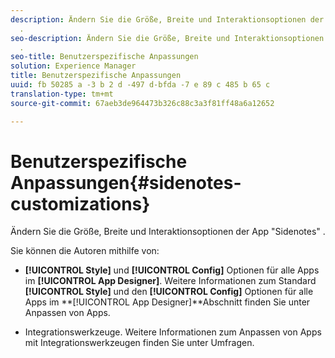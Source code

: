 ```yaml
---
description: Ändern Sie die Größe, Breite und Interaktionsoptionen der App "Sidenotes"
  .
seo-description: Ändern Sie die Größe, Breite und Interaktionsoptionen der App "Sidenotes"
  .
seo-title: Benutzerspezifische Anpassungen
solution: Experience Manager
title: Benutzerspezifische Anpassungen
uuid: fb 50285 a -3 b 2 d -497 d-bfda -7 e 89 c 485 b 65 c
translation-type: tm+mt
source-git-commit: 67aeb3de964473b326c88c3a3f81ff48a6a12652

---
```



# Benutzerspezifische Anpassungen{#sidenotes-customizations}

Ändern Sie die Größe, Breite und Interaktionsoptionen der App "Sidenotes" .

Sie können die Autoren mithilfe von:

* **[!UICONTROL Style]** und **[!UICONTROL Config]** Optionen für alle Apps im **[!UICONTROL App Designer]**. Weitere Informationen zum Standard **[!UICONTROL Style]** und den **[!UICONTROL Config]** Optionen für alle Apps im **[!UICONTROL App Designer]**Abschnitt finden Sie unter Anpassen von Apps.

* Integrationswerkzeuge. Weitere Informationen zum Anpassen von Apps mit Integrationswerkzeugen finden Sie unter Umfragen.

